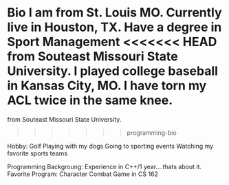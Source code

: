 Bio
I am from St. Louis MO. Currently live in Houston, TX. Have a degree in Sport Management
<<<<<<< HEAD
from Souteast Missouri State University. I played college baseball in Kansas City, MO.
I have torn my ACL twice in the same knee.
=======
from Souteast Missouri State University.
>>>>>>> programming-bio

Hobby: 	Golf 
		Playing with my dogs
		Going to sporting events 
		Watching my favorite sports teams

Programming Backgroung:
Experience in C++/1 year....thats about it.
	Favorite Program: 
		Character Combat Game in CS 162